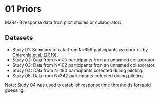 # 01 Priors

MaRs-IB response data from pilot studies or collaborators. 

## Datasets

- Study 01: Summary of data from N=659 participants as reported by [Chierchia et al. (2019)](https://doi.org/10.1098/rsos.190232).
- Study 02: Data from N=100 participants from an unnamed collaborator.
- Study 03: Data from N=102 participants from an unnamed collaborator.
- Study 04: Data from N=180 participants collected during piloting.
- Study 05: Data from N=342 participants collected during piloting.

Note: Study 04 was used to establish response time thresholds for rapid guessing.